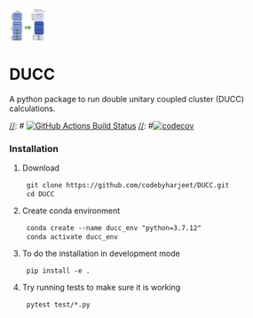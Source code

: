 <div align="left">
  <img src="docs/src/ducc_logo.png" height="60px"/>
</div>

# DUCC

A python package to run double unitary coupled cluster (DUCC) calculations.


[//]: # (Badges)
[//]: # [![GitHub Actions Build Status](https://github.com/REPLACE_WITH_OWNER_ACCOUNT/ducc/workflows/CI/badge.svg)](https://github.com/REPLACE_WITH_OWNER_ACCOUNT/ducc/actions?query=workflow%3ACI)
[//]: #[![codecov](https://codecov.io/gh/REPLACE_WITH_OWNER_ACCOUNT/Double/branch/main/graph/badge.svg)](https://codecov.io/gh/REPLACE_WITH_OWNER_ACCOUNT/Double/branch/main)


### Installation
1. Download

        git clone https://github.com/codebyharjeet/DUCC.git
        cd DUCC

2. Create conda environment

        conda create --name ducc_env "python=3.7.12"
        conda activate ducc_env

3. To do the installation in development mode

        pip install -e .

4. Try running tests to make sure it is working

        pytest test/*.py
